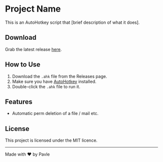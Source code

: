 # Project Name

This is an AutoHotkey script that [brief description of what it does].

## Download

Grab the latest release [here](https://github.com/your-username/your-repo/releases/latest).

## How to Use


1. Download the `.ahk` file from the Releases page.
2. Make sure you have [AutoHotkey](https://www.autohotkey.com/) installed.
3. Double-click the `.ahk` file to run it.

## Features

- Automatic perm deletion of a file / mail etc.

## License

This project is licensed under the MIT licence.

---

Made with ❤️ by Pavle
